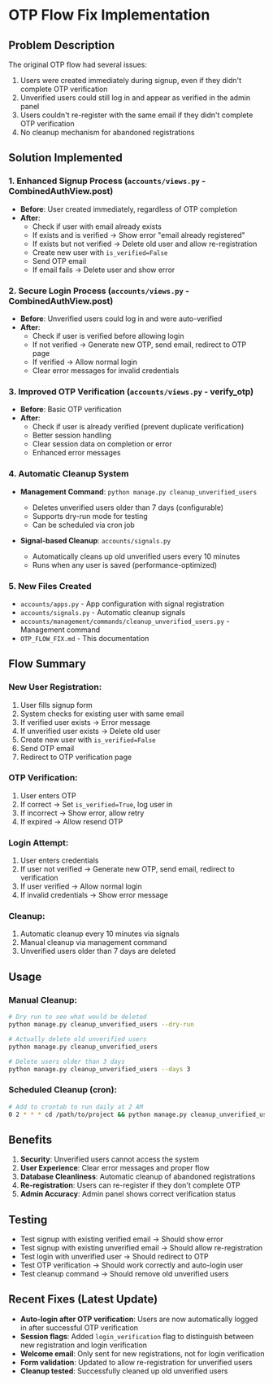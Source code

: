 # OTP Flow Fix Implementation

## Problem Description
The original OTP flow had several issues:
1. Users were created immediately during signup, even if they didn't complete OTP verification
2. Unverified users could still log in and appear as verified in the admin panel
3. Users couldn't re-register with the same email if they didn't complete OTP verification
4. No cleanup mechanism for abandoned registrations

## Solution Implemented

### 1. Enhanced Signup Process (`accounts/views.py` - CombinedAuthView.post)
- **Before**: User created immediately, regardless of OTP completion
- **After**: 
  - Check if user with email already exists
  - If exists and is verified → Show error "email already registered"
  - If exists but not verified → Delete old user and allow re-registration
  - Create new user with `is_verified=False`
  - Send OTP email
  - If email fails → Delete user and show error

### 2. Secure Login Process (`accounts/views.py` - CombinedAuthView.post)
- **Before**: Unverified users could log in and were auto-verified
- **After**:
  - Check if user is verified before allowing login
  - If not verified → Generate new OTP, send email, redirect to OTP page
  - If verified → Allow normal login
  - Clear error messages for invalid credentials

### 3. Improved OTP Verification (`accounts/views.py` - verify_otp)
- **Before**: Basic OTP verification
- **After**:
  - Check if user is already verified (prevent duplicate verification)
  - Better session handling
  - Clear session data on completion or error
  - Enhanced error messages

### 4. Automatic Cleanup System
- **Management Command**: `python manage.py cleanup_unverified_users`
  - Deletes unverified users older than 7 days (configurable)
  - Supports dry-run mode for testing
  - Can be scheduled via cron job

- **Signal-based Cleanup**: `accounts/signals.py`
  - Automatically cleans up old unverified users every 10 minutes
  - Runs when any user is saved (performance-optimized)

### 5. New Files Created
- `accounts/apps.py` - App configuration with signal registration
- `accounts/signals.py` - Automatic cleanup signals
- `accounts/management/commands/cleanup_unverified_users.py` - Management command
- `OTP_FLOW_FIX.md` - This documentation

## Flow Summary

### New User Registration:
1. User fills signup form
2. System checks for existing user with same email
3. If verified user exists → Error message
4. If unverified user exists → Delete old user
5. Create new user with `is_verified=False`
6. Send OTP email
7. Redirect to OTP verification page

### OTP Verification:
1. User enters OTP
2. If correct → Set `is_verified=True`, log user in
3. If incorrect → Show error, allow retry
4. If expired → Allow resend OTP

### Login Attempt:
1. User enters credentials
2. If user not verified → Generate new OTP, send email, redirect to verification
3. If user verified → Allow normal login
4. If invalid credentials → Show error message

### Cleanup:
1. Automatic cleanup every 10 minutes via signals
2. Manual cleanup via management command
3. Unverified users older than 7 days are deleted

## Usage

### Manual Cleanup:
```bash
# Dry run to see what would be deleted
python manage.py cleanup_unverified_users --dry-run

# Actually delete old unverified users
python manage.py cleanup_unverified_users

# Delete users older than 3 days
python manage.py cleanup_unverified_users --days 3
```

### Scheduled Cleanup (cron):
```bash
# Add to crontab to run daily at 2 AM
0 2 * * * cd /path/to/project && python manage.py cleanup_unverified_users
```

## Benefits
1. **Security**: Unverified users cannot access the system
2. **User Experience**: Clear error messages and proper flow
3. **Database Cleanliness**: Automatic cleanup of abandoned registrations
4. **Re-registration**: Users can re-register if they don't complete OTP
5. **Admin Accuracy**: Admin panel shows correct verification status

## Testing
- Test signup with existing verified email → Should show error
- Test signup with existing unverified email → Should allow re-registration
- Test login with unverified user → Should redirect to OTP
- Test OTP verification → Should work correctly and auto-login user
- Test cleanup command → Should remove old unverified users

## Recent Fixes (Latest Update)
- **Auto-login after OTP verification**: Users are now automatically logged in after successful OTP verification
- **Session flags**: Added `login_verification` flag to distinguish between new registration and login verification
- **Welcome email**: Only sent for new registrations, not for login verification
- **Form validation**: Updated to allow re-registration for unverified users
- **Cleanup tested**: Successfully cleaned up old unverified users 